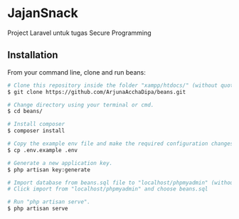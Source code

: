 # JajanSnack
Project Laravel untuk tugas Secure Programming

## Installation

From your command line, clone and run beans:
```bash
# Clone this repository inside the folder "xampp/htdocs/" (without quotation marks).
$ git clone https://github.com/ArjunaAcchaDipa/beans.git

# Change directory using your terminal or cmd.
$ cd beans/

# Install composer
$ composer install

# Copy the example env file and make the required configuration changes in the .env file.
$ cp .env.example .env

# Generate a new application key.
$ php artisan key:generate

# Import database from beans.sql file to "localhost/phpmyadmin" (without quotation marks).
# Click import from "localhost/phpmyadmin" and choose beans.sql

# Run "php artisan serve".
$ php artisan serve
```